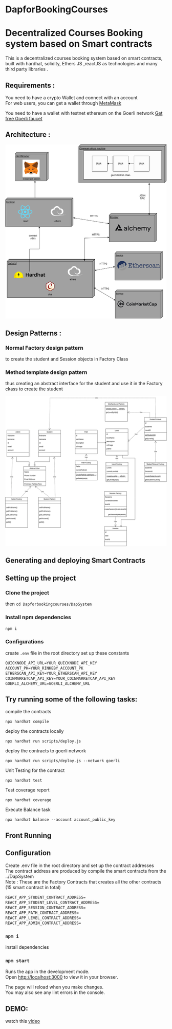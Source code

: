 # DapforBookingCourses

# Decentralized Courses Booking system based on Smart contracts

This is a decentralized courses booking system based on smart contracts, built with hardhat, solidity, Ethers JS ,reactJS as technologies and many third party libraries .

## Requirements :

You need to have a crypto Wallet and connect with an account <br>
For web users, you can get a wallet through [MetaMask](https://metamask.io/)

You need to have a wallet with testnet ethereum on the Goerli network
[Get free Goerli faucet](https://goerlifaucet.com/)

## Architecture :

![alt text](https://github.com/Frostbite22/DecentralizedCoursesBookingSystem/blob/main/architecture.png?raw=true)

## Design Patterns :

### Normal Factory design pattern

to create the student and Session objects in Factory Class

### Method template design pattern

thus creating an abstract interface for the student and use it in the Factory ckass to create the student

![alt text](https://github.com/Frostbite22/DecentralizedCoursesBookingSystem/blob/main/course_system_white.png?raw=true)

## Generating and deploying Smart Contracts

## Setting up the project

### Clone the project

then `cd Dapforbookingcourses/DapSystem`

### Install npm dependencies

`npm i`

### Configurations

create `.env` file in the root directory
set up these constants

```
QUICKNODE_API_URL=YOUR_QUICKNODE_API_KEY
ACCOUNT_PK=YOUR_RINKEBY_ACCOUNT_PK
ETHERSCAN_API_KEY=YOUR_ETHERSCAN_API_KEY
COINMARKETCAP_API_KEY=YOUR_COINMARKETCAP_API_KEY
GOERLI_ALCHEMY_URL=GOERLI_ALCHEMY_URL
```

## Try running some of the following tasks:

compile the contracts

```
npx hardhat compile
```

deploy the contracts locally

```
npx hardhat run scripts/deploy.js
```

deploy the contracts to goerli network

```
npx hardhat run scripts/deploy.js --network goerli
```

Unit Testing for the contract

```
npx hardhat test
```

Test coverage report

```
npx hardhat coverage
```

Execute Balance task

```
npx hardhat balance --account account_public_key
```

## Front Running

## Configuration

Create .env file in the root directory and set up the contract addresses <br>
The contract address are produced by compile the smart contracts from the ../DapSystem <br>
Note : These are the Factory Contracts that creates all the other contracts (15 smart contract in total)

```
REACT_APP_STUDENT_CONTRACT_ADDRESS=
REACT_APP_STUDENT_LEVEL_CONTRACT_ADDRESS=
REACT_APP_SESSION_CONTRACT_ADDRESS=
REACT_APP_PATH_CONTRACT_ADDRESS=
REACT_APP_LEVEL_CONTRACT_ADDRESS=
REACT_APP_ADMIN_CONTRACT_ADDRESS=
```

### `npm i`

install dependencies

### `npm start`

Runs the app in the development mode.\
Open [http://localhost:3000](http://localhost:3000) to view it in your browser.

The page will reload when you make changes.\
You may also see any lint errors in the console.

## DEMO:

watch this [video](https://drive.google.com/file/d/13tdWzYu9yq01tqnNUuUE9wcSaqCtzwxq/view?fbclid=IwAR1uibr2x_AQfdznP_vUQOQ6f-COrIR2VTBeEbJrrcXnA6W-o1K-2tqNUFw)
